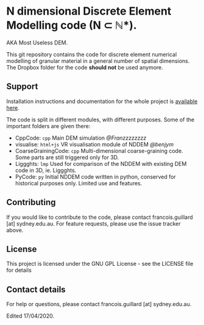 # N dimensional Discrete Element Modelling code (N ⊂ ℕ*).
AKA Most Useless DEM.

This git repository contains the code for discrete element numerical modelling of granular material in a general number of spatial dimensions. The Dropbox folder for the code **should not** be used anymore.  

## Support
Installation instructions and documentation for the whole project is [available here](https://franzzzzzzzz.github.io/NDDEM/).
<!-- Additional information and project progress are available as a [Dropbox Paper](https://paper.dropbox.com/doc/N-Dimensional-DEM--ATnZ6ZOpm18JqKQGFYDe3eS0Ag-cM3nXtl2Yy4gNNfqlNYeS). -->

The code is split in different modules, with different purposes. Some of the important folders are given there:
- CppCode: `cpp` Main DEM simulation *@Franzzzzzzzz*
- visualise: `html+js` VR visualisation module of NDDEM *@benjym*
- CoarseGrainingCode: `cpp` Multi-dimensional coarse-graining code. Some parts are still triggered only for 3D.
- Liggghts: `lmp` Used for comparison of the NDDEM with existing DEM code in 3D, ie. Liggghts.
- PyCode: `py` Initial NDDEM code written in python, conserved for historical purposes only. Limited use and features.

## Contributing
If you would like to contribute to the code, please contact francois.guillard [at] sydney.edu.au. For feature requests, please use the issue tracker above.

## License
This project is licensed under the GNU GPL License - see the LICENSE file for details

## Contact details
For help or questions, please contact francois.guillard [at] sydney.edu.au.

Edited 17/04/2020.
